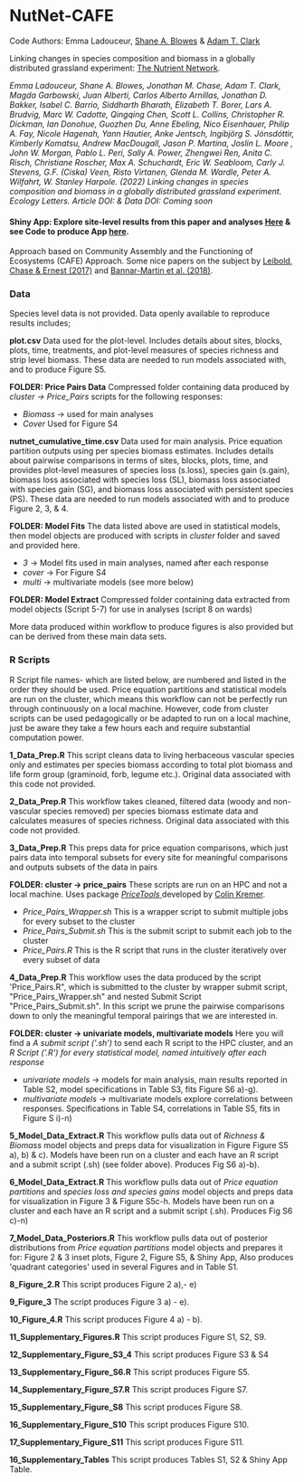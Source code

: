 # NutNet-CAFE

Code Authors: Emma Ladouceur, [Shane A. Blowes](https://github.com/sablowes) & [Adam T. Clark](https://github.com/adamtclark)
 
Linking changes in species composition and biomass in a globally distributed grassland experiment: [The Nutrient Network](https://nutnet.org/home).

*Emma Ladouceur, Shane A. Blowes, Jonathan M. Chase, Adam T. Clark, Magda Garbowski, Juan Alberti, Carlos Alberto Arnillas, Jonathan D. Bakker, Isabel C. Barrio, Siddharth Bharath, Elizabeth T. Borer, Lars A. Brudvig, Marc W. Cadotte, Qingqing Chen, Scott L. Collins, Christopher R. Dickman, Ian Donohue, Guozhen Du, Anne Ebeling, Nico Eisenhauer, Philip A. Fay, Nicole Hagenah, Yann Hautier, Anke Jentsch, Ingibjörg S. Jónsdóttir, Kimberly Komatsu, Andrew MacDougall, Jason P. Martina, Joslin L. Moore , John W. Morgan, Pablo L. Peri, Sally A. Power, Zhengwei Ren, Anita C. Risch, Christiane Roscher, Max A. Schuchardt, Eric W. Seabloom, Carly J. Stevens, G.F. (Ciska) Veen, Risto Virtanen, Glenda M. Wardle, Peter A. Wilfahrt, W. Stanley Harpole. (2022) Linking changes in species composition and biomass in a globally distributed grassland experiment. Ecology Letters. Article DOI: & Data DOI: Coming soon*

#### **Shiny App**: Explore site-level results from this paper and analyses [Here](https://emma-ladouceur.shinyapps.io/nn-cafe-app/) & see Code to produce App [here](https://github.com/emma-ladouceur/NN-CAFE-App).

Approach based on Community Assembly and the Functioning of Ecosystems (CAFE) Approach. Some nice papers on the subject by  [Leibold, Chase & Ernest (2017)](https://doi.org/10.1002/ecy.1697) and [Bannar-Martin et al. (2018)](https://doi.org/10.1111/ele.12895).

### Data
Species level data is not provided. Data openly available to reproduce results includes;

**plot.csv** Data used for the plot-level. Includes details about sites, blocks, plots, time, treatments, and plot-level measures of species richness and strip level biomass. These data are needed to run models associated with, and to produce Figure S5.

**FOLDER: Price Pairs Data** Compressed folder containing data produced by *cluster -> Price_Pairs* scripts for the following responses:
- *Biomass* -> used for main analyses
- *Cover* Used for Figure S4

**nutnet_cumulative_time.csv** Data used for main analysis. Price equation partition outputs using per species biomass estimates.  Includes details about pairwise comparisons in terms of sites, blocks, plots, time, and provides plot-level measures of species loss (s.loss), species gain (s.gain), biomass loss associated with species loss (SL), biomass loss associated with  species gain (SG), and biomass loss associated with persistent species (PS). These data are needed to run models associated with and to produce Figure 2, 3, & 4.

**FOLDER: Model Fits** The data listed above are used in statistical models, then model objects are produced with scripts in *cluster* folder and saved and provided here. 
- *3* -> Model fits used in main analyses, named after each response
- *cover* -> For Figure S4
- *multi* -> multivariate models (see more below)

**FOLDER: Model Extract** Compressed folder containing data extracted from model objects (Script 5-7) for use in analyses (script 8 on wards)

More data produced within workflow to produce figures is also provided but can be derived from these main data sets.

### **R Scripts** 
R Script file names- which are listed below, are numbered and listed in the order they should be used. Price equation partitions and statistical models are run on the cluster, which means this workflow can not be perfectly run through continuously on a local machine. However, code from cluster scripts can be used pedagogically or be adapted to run on a local machine, just be aware they take a few hours each and require substantial computation power.

**1_Data_Prep.R** This script cleans data to living herbaceous vascular species only and estimates per species biomass according to total plot biomass and life form group (graminoid, forb, legume etc.). Original data associated with this code not provided.

**2_Data_Prep.R** This workflow takes cleaned, filtered data (woody and non-vascular species removed) per species biomass estimate data and calculates measures of species richness. Original data associated with this code not provided.

**3_Data_Prep.R** This preps data for price equation comparisons, which just pairs data into temporal subsets for every site for meaningful comparisons and outputs subsets of the data in pairs

**FOLDER: cluster -> price_pairs**
These scripts are run on an HPC and not a local machine. Uses package [*PriceTools* ](https://github.com/ctkremer/priceTools/) developed by [Colin Kremer](https://scholar.google.com/citations?user=BRbxQwwAAAAJ&hl=en).
- *Price_Pairs_Wrapper.sh* This is a wrapper script to submit multiple jobs for every subset to the cluster
- *Price_Pairs_Submit.sh* This is the submit script to submit each job to the cluster
- *Price_Pairs.R* This is the R script that runs in the cluster iteratively over every subset of data

**4_Data_Prep.R** This workflow uses the data produced by the script 'Price_Pairs.R", which is submitted to the cluster by wrapper submit script, "Price_Pairs_Wrapper.sh" and nested Submit Script "Price_Pairs_Submit.sh". In this script we prune the pairwise comparisons down to only the meaningful temporal pairings that we are interested in.

**FOLDER: cluster -> univariate models, multivariate models**
Here you will find a *A submit script ('.sh')* to send each R script to the HPC cluster, and an *R Script ('.R')* *for every statistical model, named intuitively after each response*
- *univariate models* -> models for main analysis, main results reported in Table S2, model specifications in Table S3, fits Figure S6 a)-g).
- *multivariate models* -> multivariate models explore correlations between responses. Specifications in Table S4, correlations in Table S5, fits in Figure S i)-n)

**5_Model_Data_Extract.R** This workflow pulls data out of *Richness & Biomass* model objects and preps data for visualization in Figure Figure S5 a), b) & c). Models have been run on a cluster and each have an R script and a submit script (.sh) (see folder above). Produces Fig S6 a)-b).

**6_Model_Data_Extract.R** This workflow pulls data out of *Price equation partitions* and *species loss and species gains* model objects and preps data for visualization in Figure 3 & Figure S5c-h. Models have been run on a cluster and each have an R script and a submit script (.sh). Produces Fig S6 c)-n)

**7_Model_Data_Posteriors.R** This workflow pulls data out of posterior distributions from *Price equation partitions* model objects and prepares it for: Figure 2 & 3 inset plots, Figure 2, Figure S5, & Shiny App, Also produces 'quadrant categories' used in several Figures and in Table S1.

**8_Figure_2.R** This script produces Figure 2 a),- e)

**9_Figure_3**  The script produces Figure 3 a) - e).

**10_Figure_4.R** This script produces Figure 4 a) - b).

**11_Supplementary_Figures.R** This script produces Figure S1, S2, S9.

**12_Supplementary_Figure_S3_4** This script produces Figure S3 & S4

**13_Supplementary_Figure_S6.R** This script produces Figure S5.

**14_Supplementary_Figure_S7.R** This script produces Figure S7.

**15_Supplementary_Figure_S8** This script produces Figure S8.

**16_Supplementary_Figure_S10** This script produces Figure S10.

**17_Supplementary_Figure_S11** This script produces Figure S11.

**16_Supplementary_Tables** This script produces Tables S1, S2 & Shiny App Table.


